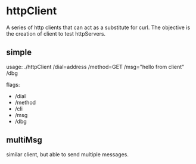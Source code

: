 # httpClient

A series of http clients that can act as a substitute for curl. The objective is the creation of client to test httpServers.  


## simple
usage: ./httpClient /dial=address /method=GET /msg="hello from client" /dbg  

flags:
 - /dial
 - /method
 - /cli
 - /msg
 - /dbg


## multiMsg

similar client, but able to send multiple messages.  
